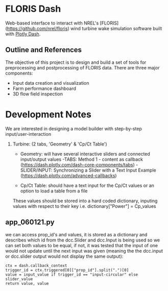 # FLORIS Dash

Web-based interface to interact with NREL's [FLORIS] (https://github.com/nrel/floris)
wind turbine wake simulation software built with [Plotly Dash](https://plotly.com/dash/).

## Outline and References
The objective of this project is to design and build a set of tools for preprocessing
and postprocessing of FLORIS data. There are three major components:

- Input data creation and visualization
- Farm performance dashboard
- 3D flow field inspection


# Development Notes

We are interested in designing a model builder with step-by-step input/user-interaction

1. Turbine: (2 tabs, 'Geometry' & 'Cp/Ct Table')
    + Geometry: will have several interactive sliders and connected input/output values
        -TABS: Method 1 - content as callback (https://dash.plotly.com/dash-core-components/tabs)
        -SLIDER/INPUT: Synchronizing a Slider with a Text Input Example (https://dash.plotly.com/advanced-callbacks)

    + Cp/Ct Table: should have a text input for the Cp/Ct values or an option to load a table from a file

    These values should be stored into a hard coded dictionary, inputing values with respect to their key
        i.e. dictionary["Power"] = Cp_values


## app_060121.py

we can access prop_id's and values, it is stored as a dictionary and describes which id from the dcc.Slider and dcc.Input is 
being used so we can set both values to be equal, if not, it was tested that the input of one would not update until the next 
input was given (meaning the the dcc.input or dcc.slider output would not display the same output):

    ctx = dash.callback_context
    trigger_id = ctx.triggered[0]["prop_id"].split(".")[0]
    value = input_value if trigger_id == "input-circular" else slider_value
    return value, value